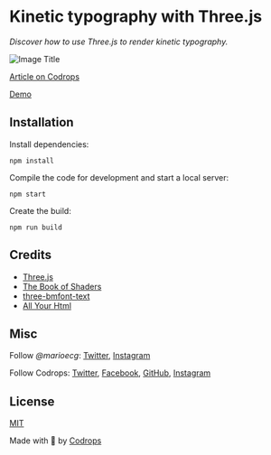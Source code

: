 # Kinetic typography with Three.js

*Discover how to use Three.js to render kinetic typography.*

![Image Title](link)

[Article on Codrops](https://tympanus.net/codrops/?p=)

[Demo](http://tympanus.net/Development/.../)


## Installation

Install dependencies:

```
npm install
```

Compile the code for development and start a local server:

```
npm start
```

Create the build:

```
npm run build
```

## Credits

- [Three.js](https://threejs.org/docs/)
- [The Book of Shaders](https://www.npmjs.com/package/glsl-noise)
- [three-bmfont-text](https://github.com/Jam3/three-bmfont-text)
- [All Your Html](https://www.youtube.com/watch?v=jtXnN6-ezms&t=29m47s)

## Misc

Follow *@marioecg*: [Twitter](https://twitter.com/marioecg), [Instagram](https://www.instagram.com/marioecg/)

Follow Codrops: [Twitter](http://www.twitter.com/codrops), [Facebook](http://www.facebook.com/codrops), [GitHub](https://github.com/codrops), [Instagram](https://www.instagram.com/codropsss/)

## License
[MIT](LICENSE)

Made with :blue_heart: by [Codrops](http://www.codrops.com)





